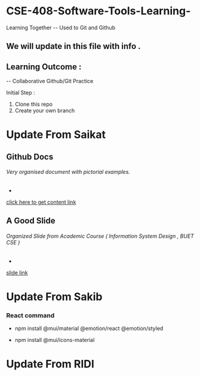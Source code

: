 # CSE-408-Software-Tools-Learning-
Learning Together -- Used to Git and Github 

## We will update in this file with info . 

## Learning Outcome : 
-- Collaborative Github/Git Practice

Initial Step :
1. Clone this repo
2. Create your own branch 


# Update From Saikat

## Github Docs
###### Very organised document with pictorial examples.
-
[click here to get content link ](https://docs.github.com/en/get-started/quickstart/github-flow)

## A Good Slide 
###### Organized Slide from Academic Course ( Information System Design , BUET CSE )
-
[slide link](https://docs.google.com/presentation/d/1gKj30k_fpNk-U4FozyUhxcfZqWG9HTtv/edit#slide=id.p1)



# Update From Sakib

### React command
- npm install @mui/material @emotion/react @emotion/styled

- npm install @mui/icons-material

# Update From RIDI
